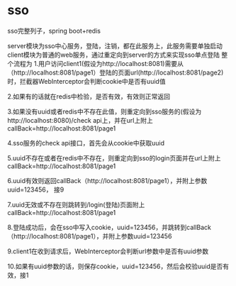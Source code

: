 # sso
sso完整列子，spring boot+redis

server模块为sso中心服务，登陆，注销，都在此服务上，此服务需要单独启动
client模块为普通的web服务，通过重定向到server的方式来实现sso单点登陆
整个流程为
  1.用户访问client1(假设为http://localhost:8081)需要从（http://localhost:8081/page1）登陆的页面url(http://localhost:8081/page2)时，拦截器WebInterceptor会判断cookie中是否有uuid值
  
  2.如果有的话就在redis中检验，是否有效，有效则正常返回
  
  3.如果没有uuid或者redis中不存在此值，则重定向到sso服务的(假设为http://localhost:8080)/check api上，并在url上附上callBack=http://localhost:8081/page1
  
  4.sso服务的check api接口，首先会从cookie中获取uuid
  
  5.uuid不存在或者在redis中不存在，则重定向到sso的login页面并在url上附上callBack=http://localhost:8081/page1
  
  6.uuid有效则返回callBack（http://localhost:8081/page1），并附上参数uuid=123456， 接9
  
  7.uuid无效或不存在则跳转到/login(登陆)页面附上callBack=http://localhost:8081/page1
  
  8.登陆成功后，会在sso中写入cookie，uuid=123456，并跳转到callBack（http://localhost:8081/page1），并附上参数uuid=123456
  
  9.client1在收到请求后，WebInterceptor会判断url参数中是否有uuid参数
  
  10.如果有uuid参数的话，则保存cookie，uuid=123456，然后会校验uuid是否有效，接1
